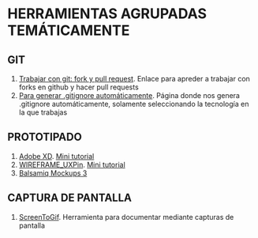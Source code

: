 # HERRAMIENTAS AGRUPADAS TEMÁTICAMENTE

## GIT

1. [Trabajar con git: fork y pull request](https://github.com/firstcontributions/first-contributions). Enlace para apreder a trabajar con forks en github y hacer pull requests
2. [Para generar .gitignore automáticamente](http://gitignore.io/). Página donde nos genera .gitignore automáticamente, solamente seleccionando la tecnología en la que trabajas

## PROTOTIPADO

1. [Adobe XD](https://www.adobe.com/es/products/xd.html). [Mini tutorial](./TOOLS/ADOBE-XD)
2. [WIREFRAME_UXPin](https://www.uxpin.com/). [Mini tutorial](./WIREFRAME_UXPin)
3. [Balsamiq Mockups 3](https://balsamiq.com/)

## CAPTURA DE PANTALLA

1. [ScreenToGif](https://www.screentogif.com/). Herramienta para documentar mediante capturas de pantalla
